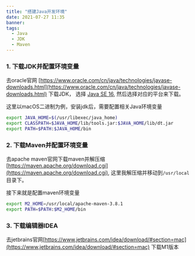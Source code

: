 ```yaml
---
title: "搭建Java开发环境"
date: 2021-07-27 11:35
banner:
tags:
  - Java
  - JDK
  - Maven
---
```


### 1. 下载JDK并配置环境变量

去oracle官网 [https://www.oracle.com/cn/java/technologies/javase-downloads.html](https://www.oracle.com/cn/java/technologies/javase-downloads.html)
下载JDK， 选择 [Java SE 16](https://www.oracle.com/java/technologies/javase-jdk16-downloads.html), 然后选择对应的平台来下载。

这里以macOS二进制为例，安装jdk后，需要配置相关Java环境变量

```bash
export JAVA_HOME=$(/usr/libexec/java_home)
export CLASSPATH=$JAVA_HOME/lib/tools.jar:$JAVA_HOME/lib/dt.jar
export PATH=$PATH:$JAVA_HOME/bin
```

### 2. 下载Maven并配置环境变量

去apache maven官网下载maven并解压缩 [https://maven.apache.org/download.cgi](https://maven.apache.org/download.cgi),  这里我解压缩并移动到`/usr/local`目录下。

接下来就是配置maven环境变量

```bash
export M2_HOME=/usr/local/apache-maven-3.8.1
export PATH=$PATH:$M2_HOME/bin
```

### 3. 下载编辑器IDEA

去jetbrains官网[https://www.jetbrains.com/idea/download/#section=mac](https://www.jetbrains.com/idea/download/#section=mac) 下载M1版本

